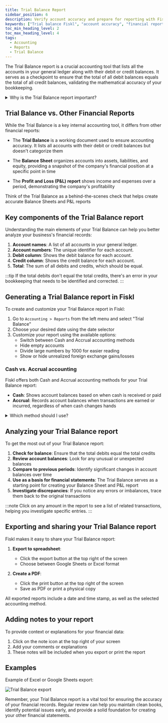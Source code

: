 ```yaml
---
title: Trial Balance Report
sidebar_position: 6
description: Verify account accuracy and prepare for reporting with Fiskl's effortless trial balance generation feature.
keywords: ["Trial balance Fiskl", "account accuracy", "financial reporting", "small business accounting"]
toc_min_heading_level: 2
toc_max_heading_level: 4
tags:
  - Accounting
  - Reports
  - Trial Balance
---
```


The Trial Balance report is a crucial accounting tool that lists all the accounts in your general ledger along with their debit or credit balances. It serves as a checkpoint to ensure that the total of all debit balances equals the total of all credit balances, validating the mathematical accuracy of your bookkeeping.

<details>
<summary>Why is the Trial Balance report important?</summary>

The Trial Balance report is essential because it:
- Helps identify accounting errors and discrepancies
- Serves as a foundation for preparing financial statements
- Provides a quick overview of all account balances
- Assists in detecting unusual account balances or trends
</details>

## Trial Balance vs. Other Financial Reports

While the Trial Balance is a key internal accounting tool, it differs from other financial reports:

- The **Trial Balance** is a working document used to ensure accounting accuracy. It lists all accounts with their debit or credit balances but doesn't categorize them

- The **Balance Sheet** organizes accounts into assets, liabilities, and equity, providing a snapshot of the company's financial position at a specific point in time

- The **Profit and Loss (P&L) report** shows income and expenses over a period, demonstrating the company's profitability

Think of the Trial Balance as a behind-the-scenes check that helps create accurate Balance Sheets and P&L reports

## Key components of the Trial Balance report

Understanding the main elements of your Trial Balance can help you better analyze your business's financial records:

1. **Account names**: A list of all accounts in your general ledger.
2. **Account numbers**: The unique identifier for each account.
3. **Debit column**: Shows the debit balance for each account.
4. **Credit column**: Shows the credit balance for each account.
5. **Total**: The sum of all debits and credits, which should be equal.

:::tip
If the total debits don't equal the total credits, there's an error in your bookkeeping that needs to be identified and corrected.
:::

## Generating a Trial Balance report in Fiskl

To create and customize your Trial Balance report in Fiskl:

1. Go to `Accounting > Reports` from the left menu and select "Trial Balance"
2. Choose your desired date using the date selector
3. Customize your report using the available options:
   - Switch between Cash and Accrual accounting methods
   - Hide empty accounts
   - Divide large numbers by 1000 for easier reading
   - Show or hide unrealized foreign exchange gains/losses

### Cash vs. Accrual accounting

Fiskl offers both Cash and Accrual accounting methods for your Trial Balance report:

- **Cash**: Shows account balances based on when cash is received or paid
- **Accrual**: Records account balances when transactions are earned or incurred, regardless of when cash changes hands

<details>
<summary>Which method should I use?</summary>

Learn more about the differences between [Cash vs Accrual accounting](../../../Glossary/terms/cash-vs-accrual.md) and how you can easily switch between them in Fiskl.

</details>

## Analyzing your Trial Balance report

To get the most out of your Trial Balance report:

1. **Check for balance**: Ensure that the total debits equal the total credits
2. **Review account balances**: Look for any unusual or unexpected balances
3. **Compare to previous periods**: Identify significant changes in account balances over time
4. **Use as a basis for financial statements**: The Trial Balance serves as a starting point for creating your Balance Sheet and P&L report
5. **Investigate discrepancies**: If you notice any errors or imbalances, trace them back to the original transactions

:::note
Click on any amount in the report to see a list of related transactions, helping you investigate specific entries.
:::

## Exporting and sharing your Trial Balance report

Fiskl makes it easy to share your Trial Balance report:

1. **Export to spreadsheet**:
   - Click the export button at the top right of the screen
   - Choose between Google Sheets or Excel format

2. **Create a PDF**:
   - Click the print button at the top right of the screen
   - Save as PDF or print a physical copy

All exported reports include a date and time stamp, as well as the selected accounting method.

## Adding notes to your report

To provide context or explanations for your financial data:

1. Click on the note icon at the top right of your screen
2. Add your comments or explanations
3. These notes will be included when you export or print the report

## Examples

Example of Excel or Google Sheets export:

![Trial Balance export](/img/acounting/trial-balance-export-sample.png)

Remember, your Trial Balance report is a vital tool for ensuring the accuracy of your financial records. Regular review can help you maintain clean books, identify potential issues early, and provide a solid foundation for creating your other financial statements.
